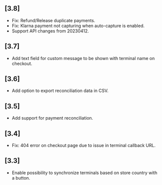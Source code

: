 ## [3.8]
- Fix: Refund/Release duplicate payments.
- Fix: Klarna payment not capturing when auto-capture is enabled.
- Support API changes from 20230412.
## [3.7]
- Add text field for custom message to be shown with terminal name on checkout.
## [3.6]
- Add option to export reconciliation data in CSV.
## [3.5]
- Add support for payment reconciliation.

## [3.4]
- Fix: 404 error on checkout page due to issue in terminal callback URL.

## [3.3]
- Enable possibility to synchronize terminals based on store country with a button.